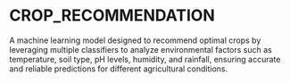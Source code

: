 # CROP_RECOMMENDATION
A machine learning model designed to recommend optimal crops by leveraging multiple classifiers to analyze environmental factors such as temperature, soil type, pH levels, humidity, and rainfall, ensuring accurate and reliable predictions for different agricultural conditions.
